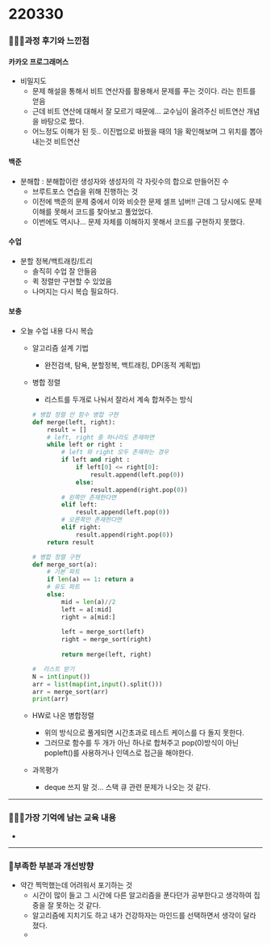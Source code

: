 # 220330

### 👨🏼‍🏫과정 후기와 느낀점

#### 카카오 프로그래머스

- 비밀지도
  - 문제 해설을 통해서 비트 연산자를 활용해서 문제를 푸는 것이다. 라는 힌트를 얻음
  - 근데 비트 연산에 대해서 잘 모르기 때문에...  교수님이 올려주신 비트연산 개념을 바탕으로 짰다.
  - 어느정도 이해가 된 듯.. 이진법으로 바꿨을 때의 1을 확인해보며 그 위치를 뽑아내는것 비트연산



#### 백준

- 분해합 : 분해합이란 생성자와 생성자의 각 자릿수의 합으로 만들어진 수
  - 브루트포스 연습을 위해 진행하는 것
  - 이전에 백준의 문제 중에서 이와 비슷한 문제 셀프 넘버!! 근데 그 당시에도 문제 이해를 못해서 코드를 찾아보고 풀었었다. 
  - 이번에도 역시나... 문제 자체를 이해하지 못해서 코드를 구현하지 못했다.



#### 수업

- 분할 정복/백트래킹/트리
  - 솔직히 수업 잘 안들음
  - 퀵 정렬만 구현할 수 있었음
  - 나머지는 다시 복습 필요하다.



#### 보충

- 오늘 수업 내용 다시 복습

  - 알고리즘 설계 기법

    - 완전검색, 탐욕, 분할정복, 백트래킹, DP(동적 계획법)

  - 병합 정렬

    - 리스트를 두개로 나눠서 잘라서 계속 합쳐주는 방식

    ```python
    # 병합 정렬 안 함수 병합 구현
    def merge(left, right):
        result = []
        # left, right 중 하나라도 존재하면
        while left or right :
            # left 와 right 모두 존재하는 경우
            if left and right :
                if left[0] <= right[0]:
                    result.append(left.pop(0))
                else:
                    result.append(right.pop(0))
            # 왼쪽만 존재한다면
            elif left:
                result.append(left.pop(0))
            # 오른쪽만 존재한다면
            elif right:
                result.append(right.pop(0))
        return result
    
    # 병합 정렬 구현
    def merge_sort(a):
        # 기본 파트
        if len(a) == 1: return a
        # 유도 파트
        else:
            mid = len(a)//2
            left = a[:mid]
            right = a[mid:]
            
            left = merge_sort(left)
    		right = merge_sort(right)
            
            return merge(left, right)
    
    #  리스트 받기
    N = int(input())
    arr = list(map(int,input().split()))
    arr = merge_sort(arr)
    print(arr)
    ```

  - HW로 나온 병합정렬

    - 위의 방식으로 풀게되면 시간초과로 테스트 케이스를 다 돌지 못한다.
    - 그러므로 함수를 두 개가 아닌 하나로 합쳐주고 pop(0)방식이 아닌 popleft()를 사용하거나 인덱스로 접근을 해야한다.

  - 과목평가

    - deque 쓰지 말 것... 스택 큐 관련 문제가 나오는 것 같다.




---

### 💁🏼‍♂️가장 기억에 남는 교육 내용

- 

---

### 💫부족한 부분과 개선방향

- 약간 찍먹했는데 어려워서 포기하는 것
  - 시간이 많이 들고 그 시간에 다른 알고리즘을 푼다던가 공부한다고 생각하여 집중을 잘 못하는 것 같다.
  - 알고리즘에 지치기도 하고 내가 건강하자는 마인드를 선택하면서 생각이 달라졌다.
  - 
